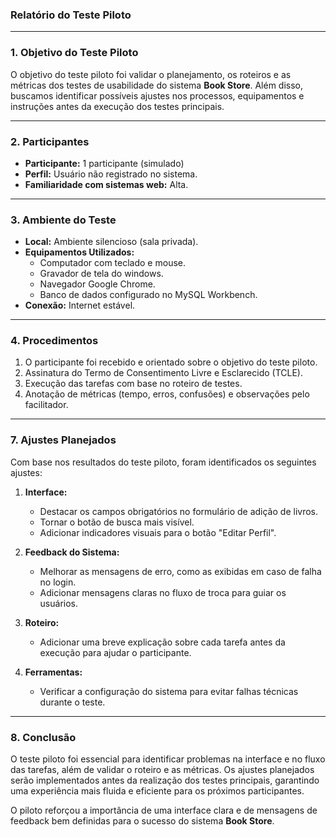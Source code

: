 ### **Relatório do Teste Piloto**

---

### **1. Objetivo do Teste Piloto**
O objetivo do teste piloto foi validar o planejamento, os roteiros e as métricas dos testes de usabilidade do sistema **Book Store**. Além disso, buscamos identificar possíveis ajustes nos processos, equipamentos e instruções antes da execução dos testes principais.

---

### **2. Participantes**
- **Participante:** 1 participante (simulado)  
- **Perfil:** Usuário não registrado no sistema.  
- **Familiaridade com sistemas web:** Alta.  

---

### **3. Ambiente do Teste**
- **Local:** Ambiente silencioso (sala privada).  
- **Equipamentos Utilizados:**  
  - Computador com teclado e mouse.  
  - Gravador de tela do windows.  
  - Navegador Google Chrome.  
  - Banco de dados configurado no MySQL Workbench.  
- **Conexão:** Internet estável.  

---

### **4. Procedimentos**
1. O participante foi recebido e orientado sobre o objetivo do teste piloto.
2. Assinatura do Termo de Consentimento Livre e Esclarecido (TCLE).
3. Execução das tarefas com base no roteiro de testes.
4. Anotação de métricas (tempo, erros, confusões) e observações pelo facilitador.

---





### **7. Ajustes Planejados**
Com base nos resultados do teste piloto, foram identificados os seguintes ajustes:
1. **Interface:**
   - Destacar os campos obrigatórios no formulário de adição de livros.
   - Tornar o botão de busca mais visível.
   - Adicionar indicadores visuais para o botão "Editar Perfil".

2. **Feedback do Sistema:**
   - Melhorar as mensagens de erro, como as exibidas em caso de falha no login.
   - Adicionar mensagens claras no fluxo de troca para guiar os usuários.

3. **Roteiro:**
   - Adicionar uma breve explicação sobre cada tarefa antes da execução para ajudar o participante.

4. **Ferramentas:**
   - Verificar a configuração do sistema para evitar falhas técnicas durante o teste.

---

### **8. Conclusão**
O teste piloto foi essencial para identificar problemas na interface e no fluxo das tarefas, além de validar o roteiro e as métricas. Os ajustes planejados serão implementados antes da realização dos testes principais, garantindo uma experiência mais fluida e eficiente para os próximos participantes. 

O piloto reforçou a importância de uma interface clara e de mensagens de feedback bem definidas para o sucesso do sistema **Book Store**.

